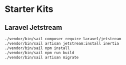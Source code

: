 ---
---

# Starter Kits

## Laravel Jetstream

```bash
./vendor/bin/sail composer require laravel/jetstream
./vendor/bin/sail artisan jetstream:install inertia
./vendor/bin/sail npm install
./vendor/bin/sail npm run build
./vendor/bin/sail artisan migrate
```